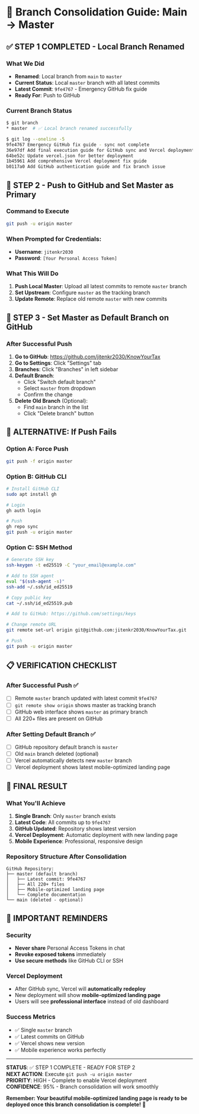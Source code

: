 # 🔄 Branch Consolidation Guide: Main → Master

## ✅ **STEP 1 COMPLETED - Local Branch Renamed**

### What We Did
- **Renamed**: Local branch from `main` to `master`
- **Current Status**: Local `master` branch with all latest commits
- **Latest Commit**: `9fe4767` - Emergency GitHub fix guide
- **Ready For**: Push to GitHub

### Current Branch Status
```bash
$ git branch
* master  # ✅ Local branch renamed successfully

$ git log --oneline -5
9fe4767 Emergency GitHub fix guide - sync not complete
36e97df Add final execution guide for GitHub sync and Vercel deployment
64be52c Update vercel.json for better deployment
1b45961 Add comprehensive Vercel deployment fix guide
b0117a0 Add GitHub authentication guide and fix branch issue
```

## 🚀 **STEP 2 - Push to GitHub and Set Master as Primary**

### Command to Execute
```bash
git push -u origin master
```

### When Prompted for Credentials:
- **Username**: `jitenkr2030`
- **Password**: `[Your Personal Access Token]`

### What This Will Do
1. **Push Local Master**: Upload all latest commits to remote `master` branch
2. **Set Upstream**: Configure `master` as the tracking branch
3. **Update Remote**: Replace old remote `master` with new commits

## 🎯 **STEP 3 - Set Master as Default Branch on GitHub**

### After Successful Push
1. **Go to GitHub**: https://github.com/jitenkr2030/KnowYourTax
2. **Go to Settings**: Click "Settings" tab
3. **Branches**: Click "Branches" in left sidebar
4. **Default Branch**: 
   - Click "Switch default branch"
   - Select `master` from dropdown
   - Confirm the change
5. **Delete Old Branch** (Optional):
   - Find `main` branch in the list
   - Click "Delete branch" button

## 🔧 **ALTERNATIVE: If Push Fails**

### Option A: Force Push
```bash
git push -f origin master
```

### Option B: GitHub CLI
```bash
# Install GitHub CLI
sudo apt install gh

# Login
gh auth login

# Push
gh repo sync
git push -u origin master
```

### Option C: SSH Method
```bash
# Generate SSH key
ssh-keygen -t ed25519 -C "your_email@example.com"

# Add to SSH agent
eval "$(ssh-agent -s)"
ssh-add ~/.ssh/id_ed25519

# Copy public key
cat ~/.ssh/id_ed25519.pub

# Add to GitHub: https://github.com/settings/keys

# Change remote URL
git remote set-url origin git@github.com:jitenkr2030/KnowYourTax.git

# Push
git push -u origin master
```

## 📋 **VERIFICATION CHECKLIST**

### After Successful Push ✅
- [ ] Remote `master` branch updated with latest commit `9fe4767`
- [ ] `git remote show origin` shows master as tracking branch
- [ ] GitHub web interface shows `master` as primary branch
- [ ] All 220+ files are present on GitHub

### After Setting Default Branch ✅
- [ ] GitHub repository default branch is `master`
- [ ] Old `main` branch deleted (optional)
- [ ] Vercel automatically detects new `master` branch
- [ ] Vercel deployment shows latest mobile-optimized landing page

## 🎯 **FINAL RESULT**

### What You'll Achieve
1. **Single Branch**: Only `master` branch exists
2. **Latest Code**: All commits up to `9fe4767`
3. **GitHub Updated**: Repository shows latest version
4. **Vercel Deployment**: Automatic deployment with new landing page
5. **Mobile Experience**: Professional, responsive design

### Repository Structure After Consolidation
```
GitHub Repository:
├── master (default branch)
│   ├── Latest commit: 9fe4767
│   ├── All 220+ files
│   ├── Mobile-optimized landing page
│   └── Complete documentation
└── main (deleted - optional)
```

## 🚨 **IMPORTANT REMINDERS**

### Security
- **Never share** Personal Access Tokens in chat
- **Revoke exposed tokens** immediately
- **Use secure methods** like GitHub CLI or SSH

### Vercel Deployment
- After GitHub sync, Vercel will **automatically redeploy**
- New deployment will show **mobile-optimized landing page**
- Users will see **professional interface** instead of old dashboard

### Success Metrics
- ✅ Single `master` branch
- ✅ Latest commits on GitHub
- ✅ Vercel shows new version
- ✅ Mobile experience works perfectly

---
**STATUS**: ✅ STEP 1 COMPLETE - READY FOR STEP 2  
**NEXT ACTION**: Execute `git push -u origin master`  
**PRIORITY**: HIGH - Complete to enable Vercel deployment  
**CONFIDENCE**: 95% - Branch consolidation will work smoothly  

**Remember: Your beautiful mobile-optimized landing page is ready to be deployed once this branch consolidation is complete!** 🚀